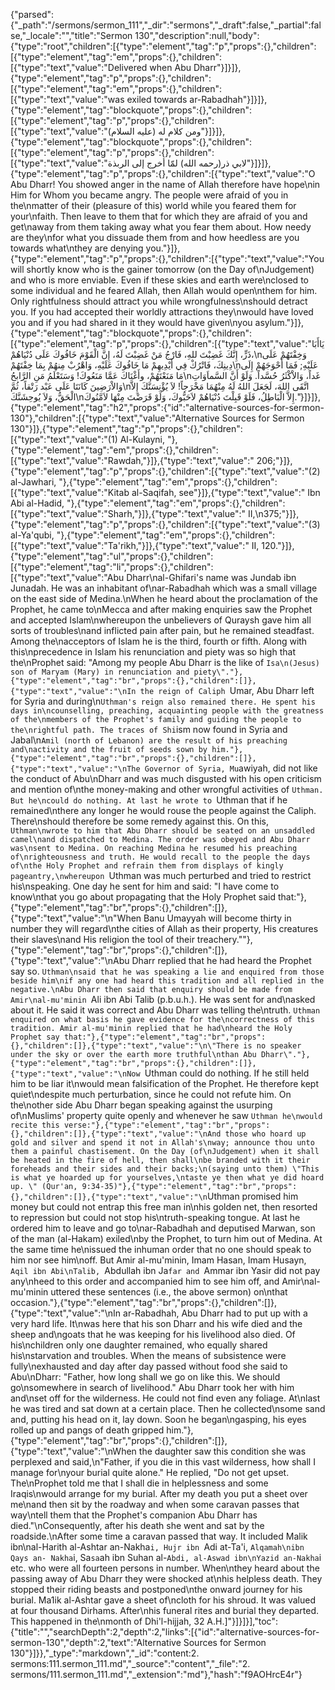{"parsed":{"_path":"/sermons/sermon_111","_dir":"sermons","_draft":false,"_partial":false,"_locale":"","title":"Sermon 130","description":null,"body":{"type":"root","children":[{"type":"element","tag":"p","props":{},"children":[{"type":"element","tag":"em","props":{},"children":[{"type":"text","value":"Delivered when Abu Dharr"}]}]},{"type":"element","tag":"p","props":{},"children":[{"type":"element","tag":"em","props":{},"children":[{"type":"text","value":"was exiled towards ar-Rabadhah"}]}]},{"type":"element","tag":"blockquote","props":{},"children":[{"type":"element","tag":"p","props":{},"children":[{"type":"text","value":"ومن كلام له (عليه السلام)"}]}]},{"type":"element","tag":"blockquote","props":{},"children":[{"type":"element","tag":"p","props":{},"children":[{"type":"text","value":"لابي ذر(رحمه الله) لمّا أخرج إلى الربذة"}]}]},{"type":"element","tag":"p","props":{},"children":[{"type":"text","value":"O Abu Dharr! You showed anger in the name of Allah therefore have hope\nin Him for Whom you became angry. The people were afraid of you in the\nmatter of their (pleasure of this) world while you feared them for your\nfaith. Then leave to them that for which they are afraid of you and get\naway from them taking away what you fear them about. How needy are they\nfor what you dissuade them from and how heedless are you towards what\nthey are denying you."}]},{"type":"element","tag":"p","props":{},"children":[{"type":"text","value":"You will shortly know who is the gainer tomorrow (on the Day of\nJudgement) and who is more enviable. Even if these skies and earth were\nclosed to some individual and he feared Allah, then Allah would open\nthem for him. Only rightfulness should attract you while wrongfulness\nshould detract you. If you had accepted their worldly attractions they\nwould have loved you and if you had shared in it they would have given\nyou asylum."}]},{"type":"element","tag":"blockquote","props":{},"children":[{"type":"element","tag":"p","props":{},"children":[{"type":"text","value":"يَاأَبَا ذَرٍّ، إِنَّكَ غَضِبْتَ للهِ، فَارْجُ مَنْ غَضِبْتَ لَهُ، إِنَّ الْقَوْمَ خَافُوكَ عَلَى دُنْيَاهُمْ،\nوَخِفْتَهُمْ عَلَى دِينِكَ، فَاتْرُكْ فِي أَيْدِيهِمْ مَا خَافُوكَ عَلَيْهِ، وَاهْرُبْ مِنهُمْ بِمَا خِفْتَهُمْ\nعَلَيْهِ; فَمَا أَحْوَجَهُمْ إِلَى مَا مَنَعْتَهُمْ، وأَغْنَاكَ عَمَّا مَنَعُوكَ! وَسَتَعْلَمُ مَنِ الرَّابحُ\nغَداً، وَالاْكْثَرُ حُسَّداً. وَلَوْ أَنَّ السَّماَوَاتِ وَالاْرَضِينَ كَانَتَا عَلَى عَبْد رَتْقاً، ثُمَّ\nاتَّقَى اللهَ، لَجَعَلَ اللهُ لَهُ مِنْهُمَا مَخْرَجاً! لاَ يُؤْنِسَنَّكَ إِلاَّ الْحَقُّ، وَلاَ يُوحِشَنَّكَ\nإِلاَّ الْبَاطِلُ، فَلَوْ قَبِلْتَ دُنْيَاهُمْ لاَحَبُّوكَ، وَلَوْ قَرَضْتَ مِنْهَا لاَمَّنُوكَ."}]}]},{"type":"element","tag":"h2","props":{"id":"alternative-sources-for-sermon-130"},"children":[{"type":"text","value":"Alternative Sources for Sermon 130"}]},{"type":"element","tag":"p","props":{},"children":[{"type":"text","value":"(1) Al-Kulayni, "},{"type":"element","tag":"em","props":{},"children":[{"type":"text","value":"Rawdah,"}]},{"type":"text","value":" 206;"}]},{"type":"element","tag":"p","props":{},"children":[{"type":"text","value":"(2) al-Jawhari, "},{"type":"element","tag":"em","props":{},"children":[{"type":"text","value":"Kitab al-Saqifah, see"}]},{"type":"text","value":" Ibn Abi al-Hadid, "},{"type":"element","tag":"em","props":{},"children":[{"type":"text","value":"Sharh,"}]},{"type":"text","value":" II,\n375;"}]},{"type":"element","tag":"p","props":{},"children":[{"type":"text","value":"(3) al-Ya'qubi, "},{"type":"element","tag":"em","props":{},"children":[{"type":"text","value":"Ta'rikh,"}]},{"type":"text","value":" II, 120."}]},{"type":"element","tag":"ul","props":{},"children":[{"type":"element","tag":"li","props":{},"children":[{"type":"text","value":"Abu Dharr\nal-Ghifari's name was Jundab ibn Junadah. He was an inhabitant of\nar-Rabadhah which was a small village on the east side of Medina.\nWhen he heard about the proclamation of the Prophet, he came to\nMecca and after making enquiries saw the Prophet and accepted Islam\nwhereupon the unbelievers of Quraysh gave him all sorts of troubles\nand inflicted pain after pain, but he remained steadfast. Among the\nacceptors of Islam he is the third, fourth or fifth. Along with this\nprecedence in Islam his renunciation and piety was so high that the\nProphet said: \"Among my people Abu Dharr is the like of `Isa\n(Jesus) son of Maryam (Mary) in renunciation and piety\"."},{"type":"element","tag":"br","props":{},"children":[]},{"type":"text","value":"\nIn the reign of Caliph `Umar, Abu Dharr left for Syria and during\n`Uthman's reign also remained there. He spent his days in\ncounselling, preaching, acquainting people with the greatness of the\nmembers of the Prophet's family and guiding the people to the\nrightful path. The traces of Shi`ism now found in Syria and Jabal\n`Amil (north of Lebanon) are the result of his preaching and\nactivity and the fruit of seeds sown by him."},{"type":"element","tag":"br","props":{},"children":[]},{"type":"text","value":"\nThe Governor of Syria, Mu`awiyah, did not like the conduct of Abu\nDharr and was much disgusted with his open criticism and mention of\nthe money-making and other wrongful activities of `Uthman. But he\ncould do nothing. At last he wrote to `Uthman that if he remained\nthere any longer he would rouse the people against the Caliph. There\nshould therefore be some remedy against this. On this, `Uthman\nwrote to him that Abu Dharr should be seated on an unsaddled camel\nand dispatched to Medina. The order was obeyed and Abu Dharr was\nsent to Medina. On reaching Medina he resumed his preaching of\nrighteousness and truth. He would recall to the people the days of\nthe Holy Prophet and refrain them from displays of kingly pageantry,\nwhereupon `Uthman was much perturbed and tried to restrict his\nspeaking. One day he sent for him and said: \"I have come to know\nthat you go about propagating that the Holy Prophet said that:"},{"type":"element","tag":"br","props":{},"children":[]},{"type":"text","value":"\n\"When Banu Umayyah will become thirty in number they will regard\nthe cities of Allah as their property, His creatures their slaves\nand His religion the tool of their treachery.\""},{"type":"element","tag":"br","props":{},"children":[]},{"type":"text","value":"\nAbu Dharr replied that he had heard the Prophet say so. `Uthman\nsaid that he was speaking a lie and enquired from those beside him\nif any one had heard this tradition and all replied in the negative.\nAbu Dharr then said that enquiry should be made from Amir\nal-mu'minin `Ali ibn Abi Talib (p.b.u.h.). He was sent for and\nasked about it. He said it was correct and Abu Dharr was telling the\ntruth. `Uthman enquired on what basis he gave evidence for the\ncorrectness of this tradition. Amir al-mu'minin replied that he had\nheard the Holy Prophet say that:"},{"type":"element","tag":"br","props":{},"children":[]},{"type":"text","value":"\n\"There is no speaker under the sky or over the earth more truthful\nthan Abu Dharr\"."},{"type":"element","tag":"br","props":{},"children":[]},{"type":"text","value":"\nNow `Uthman could do nothing. If he still held him to be liar it\nwould mean falsification of the Prophet. He therefore kept quiet\ndespite much perturbation, since he could not refute him. On the\nother side Abu Dharr began speaking against the usurping of\nMuslims' property quite openly and whenever he saw `Uthman he\nwould recite this verse:"},{"type":"element","tag":"br","props":{},"children":[]},{"type":"text","value":"\nAnd those who hoard up gold and silver and spend it not in Allah's\nway; announce thou unto them a painful chastisement. On the Day (of\nJudgement) when it shall be heated in the fire of hell, then shall\nbe branded with it their foreheads and their sides and their backs;\n(saying unto them) \"This is what ye hoarded up for yourselves,\ntaste ye then what ye did hoard up. \" (Qur'an, 9:34-35)"},{"type":"element","tag":"br","props":{},"children":[]},{"type":"text","value":"\n`Uthman promised him money but could not entrap this free man in\nhis golden net, then resorted to repression but could not stop his\ntruth-speaking tongue. At last he ordered him to leave and go to\nar-Rabadhah and deputised Marwan, son of the man (al-Hakam) exiled\nby the Prophet, to turn him out of Medina. At the same time he\nissued the inhuman order that no one should speak to him nor see him\noff. But Amir al-mu'minin, Imam Hasan, Imam Husayn, `Aqil ibn Abi\nTalib, `Abdullah ibn Ja`far and `Ammar ibn Yasir did not pay any\nheed to this order and accompanied him to see him off, and Amir\nal-mu'minin uttered these sentences (i.e., the above sermon) on\nthat occasion."},{"type":"element","tag":"br","props":{},"children":[]},{"type":"text","value":"\nIn ar-Rabadhah, Abu Dharr had to put up with a very hard life. It\nwas here that his son Dharr and his wife died and the sheep and\ngoats that he was keeping for his livelihood also died. Of his\nchildren only one daughter remained, who equally shared his\nstarvation and troubles. When the means of subsistence were fully\nexhausted and day after day passed without food she said to Abu\nDharr: \"Father, how long shall we go on like this. We should go\nsomewhere in search of livelihood.\" Abu Dharr took her with him and\nset off for the wilderness. He could not find even any foliage. At\nlast he was tired and sat down at a certain place. Then he collected\nsome sand and, putting his head on it, lay down. Soon he began\ngasping, his eyes rolled up and pangs of death gripped him."},{"type":"element","tag":"br","props":{},"children":[]},{"type":"text","value":"\nWhen the daughter saw this condition she was perplexed and said,\n\"Father, if you die in this vast wilderness, how shall I manage for\nyour burial quite alone.\" He replied, \"Do not get upset. The\nProphet told me that I shall die in helplessness and some Iraqis\nwould arrange for my burial. After my death you put a sheet over me\nand then sit by the roadway and when some caravan passes that way\ntell them that the Prophet's companion Abu Dharr has died.\"\nConsequently, after his death she went and sat by the roadside.\nAfter some time a caravan passed that way. It included Malik ibn\nal-Harith al-Ashtar an-Nakha`i, Hujr ibn `Adi at-Ta'i, `Alqamah\nibn Qays an- Nakha`i, Sa`sa`ah ibn Suhan al-`Abdi, al-Aswad ibn\nYazid an-Nakha`i etc. who were all fourteen persons in number. When\nthey heard about the passing away of Abu Dharr they were shocked at\nhis helpless death. They stopped their riding beasts and postponed\nthe onward journey for his burial. Ma1ik al-Ashtar gave a sheet of\ncloth for his shroud. It was valued at four thousand Dirhams. After\nhis funeral rites and burial they departed. This happened in the\nmonth of Dhi'l-hijjah, 32 A.H.]"}]}]}],"toc":{"title":"","searchDepth":2,"depth":2,"links":[{"id":"alternative-sources-for-sermon-130","depth":2,"text":"Alternative Sources for Sermon 130"}]}},"_type":"markdown","_id":"content:2. sermons:111.sermon_111.md","_source":"content","_file":"2. sermons/111.sermon_111.md","_extension":"md"},"hash":"f9AOHrcE4r"}